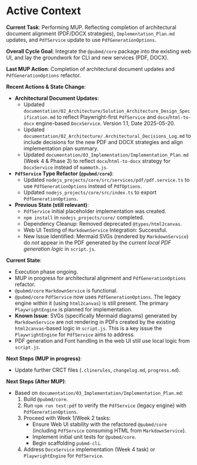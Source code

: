 # Active Context

**Current Task**: Performing MUP. Reflecting completion of architectural document alignment (PDF/DOCX strategies), `Implementation_Plan.md` updates, and `PdfService` update to use `PdfGenerationOptions`.

**Overall Cycle Goal**: Integrate the `@pubmd/core` package into the existing web UI, and lay the groundwork for CLI and new services (PDF, DOCX).

**Last MUP Action**: Completion of architectural document updates and `PdfGenerationOptions` refactor.

**Recent Actions & State Change**:
- **Architectural Document Updates**:
    - Updated `documentation/02_Architecture/Solution_Architecture_Design_Specification.md` to reflect Playwright-first `PdfService` and `docx`/`html-to-docx` engine-based `DocxService`. Version 1.1, Date 2025-05-20.
    - Updated `documentation/02_Architecture/.Architectural_Decisions_Log.md` to include decisions for the new PDF and DOCX strategies and align implementation plan summary.
    - Updated `documentation/03_Implementation/Implementation_Plan.md` (Week 4 & Phase 3) to reflect `docx`/`html-to-docx` strategy for `DocxService` instead of `mammoth.js`.
- **`PdfService` Type Refactor (`@pubmd/core`)**:
    - Updated `nodejs_projects/core/src/services/pdf/pdf.service.ts` to use `PdfGenerationOptions` instead of `PdfOptions`.
    - Updated `nodejs_projects/core/src/index.ts` to export `PdfGenerationOptions`.
- **Previous State (still relevant)**:
    - `PdfService` initial placeholder implementation was created.
    - `npm install` in `nodejs_projects/core/` completed.
    - Dependency Cleanup: Removed deprecated `@types/html2canvas`.
    - Web UI Testing of `MarkdownService` Integration: Successful.
    - New Issue Identified: Mermaid SVGs (rendered by `MarkdownService`) do *not* appear in the PDF generated by the *current local PDF generation logic* in `script.js`.

**Current State**:
- Execution phase ongoing.
- MUP in progress for architectural alignment and `PdfGenerationOptions` refactor.
- `@pubmd/core` `MarkdownService` is functional.
- `@pubmd/core` `PdfService` now uses `PdfGenerationOptions`. The legacy engine within it (using `html2canvas`) is still present. The primary `PlaywrightEngine` is planned for implementation.
- **Known Issue**: SVGs (specifically Mermaid diagrams) generated by `MarkdownService` are not rendering in PDFs created by the existing `html2canvas`-based logic in `script.js`. This is a key issue the `PlaywrightEngine` for `PdfService` aims to address.
- PDF generation and Font handling in the web UI still use local logic from `script.js`.

**Next Steps (MUP in progress)**:
- Update further CRCT files (`.clinerules`, `changelog.md`, `progress.md`).

**Next Steps (After MUP)**:
- Based on `documentation/03_Implementation/Implementation_Plan.md`:
    1.  Build `@pubmd/core`.
    2.  Run `npm run test:pdf` to verify the `PdfService` (legacy engine) with `PdfGenerationOptions`.
    3.  Proceed with Week 1/Week 2 tasks:
        - Ensure Web UI stability with the refactored `@pubmd/core` (including `PdfService` consuming HTML from `MarkdownService`).
        - Implement initial unit tests for `@pubmd/core`.
        - Begin scaffolding `pubmd-cli`.
    4.  Address `DocxService` implementation (Week 4 task) or `PlaywrightEngine` for `PdfService`.